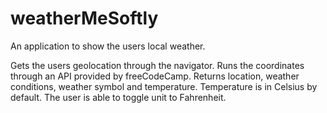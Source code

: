 # weatherMeSoftly
An application to show the users local weather.

Gets the users geolocation through the navigator. Runs the coordinates through an API provided by freeCodeCamp. Returns location, weather conditions, weather symbol and temperature. Temperature is in Celsius by default. The user is able to toggle unit to Fahrenheit.
